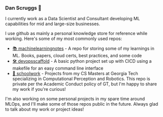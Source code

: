 ### Dan Scruggs 👋

I currently work as a Data Scientist and Consultant developing ML capabilities for mid and large-size businesses.

I use github as mainly a personal knowledge store for reference while working. Here's some of my most commonly used repos:
-  [📚 machinelearningnotes](https://github.com/dscruggs/machinelearningnotes) - A repo for storing some of my learnings in ML. Books, papers, cloud certs, best practices, and some code
-  [🛠️ devopsscaffold](https://github.com/dscruggs/devopsscaffold) - A basic python project set up with CICD using a makefile for an easy command line interface
-  [🏫 schoolwork](https://github.com/dscruggs/omscs) - Projects from my CS Masters at Georgia Tech specializing in Computational Perception and Robotics. This repo is private per the Academic Conduct policy of GT, but I'm happy to share my work if you're curious!

I'm also working on some personal projects in my spare time around MLOps, and I'll make some of those repos public in the future. Always glad to talk about my work or project ideas!



